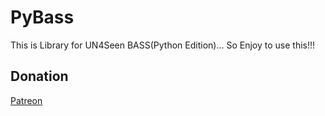 # PyBass
This is Library for UN4Seen BASS(Python Edition)... So Enjoy to use this!!!

## Donation

[Patreon](https://patreon.com/riritoninigaya)
